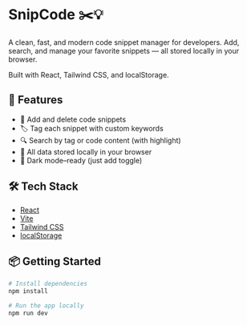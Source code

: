 # SnipCode ✂️💡

A clean, fast, and modern code snippet manager for developers. Add, search, and manage your favorite snippets — all stored locally in your browser.

Built with React, Tailwind CSS, and localStorage.

## 🚀 Features

- 🧾 Add and delete code snippets
- 🏷️ Tag each snippet with custom keywords
- 🔍 Search by tag or code content (with highlight)
- 💾 All data stored locally in your browser
- 🌙 Dark mode–ready (just add toggle)

## 🛠 Tech Stack

- [React](https://reactjs.org/)
- [Vite](https://vitejs.dev/)
- [Tailwind CSS](https://tailwindcss.com/)
- [localStorage](https://developer.mozilla.org/en-US/docs/Web/API/Window/localStorage)

## 📦 Getting Started

```bash
# Install dependencies
npm install

# Run the app locally
npm run dev
